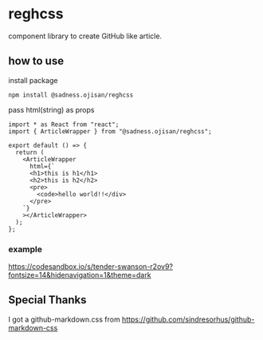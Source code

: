 # reghcss

component library to create GitHub like article.

## how to use

install package

```
npm install @sadness.ojisan/reghcss
```

pass html(string) as props

```tsx
import * as React from "react";
import { ArticleWrapper } from "@sadness.ojisan/reghcss";

export default () => {
  return (
    <ArticleWrapper
      html={`
      <h1>this is h1</h1>
      <h2>this is h2</h2>
      <pre>
        <code>hello world!!</div>
      </pre>
    `}
    ></ArticleWrapper>
  );
};
```

### example

https://codesandbox.io/s/tender-swanson-r2ov9?fontsize=14&hidenavigation=1&theme=dark

## Special Thanks

I got a github-markdown.css from https://github.com/sindresorhus/github-markdown-css
